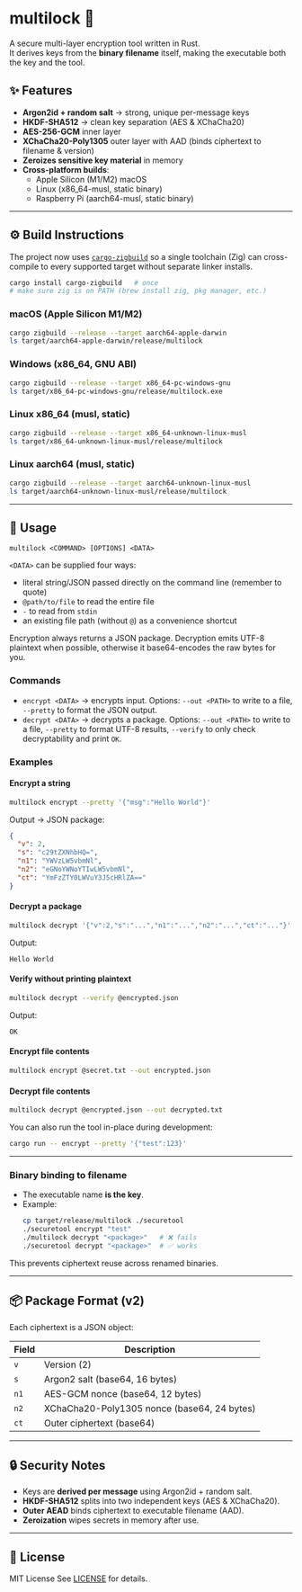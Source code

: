 # multilock 🔐

A secure multi-layer encryption tool written in Rust.  
It derives keys from the **binary filename** itself, making the executable both the key and the tool.  

## ✨ Features
- **Argon2id + random salt** → strong, unique per-message keys  
- **HKDF-SHA512** → clean key separation (AES & XChaCha20)  
- **AES-256-GCM** inner layer  
- **XChaCha20-Poly1305** outer layer with AAD (binds ciphertext to filename & version)  
- **Zeroizes sensitive key material** in memory  
- **Cross-platform builds**:
  - Apple Silicon (M1/M2) macOS  
  - Linux (x86_64-musl, static binary)  
  - Raspberry Pi (aarch64-musl, static binary)  

---

## ⚙️ Build Instructions

The project now uses [`cargo-zigbuild`](https://github.com/rust-cross/cargo-zigbuild) so a single toolchain (Zig) can cross-compile to every supported target without separate linker installs.

```bash
cargo install cargo-zigbuild   # once
# make sure zig is on PATH (brew install zig, pkg manager, etc.)
```

### macOS (Apple Silicon M1/M2)
```bash
cargo zigbuild --release --target aarch64-apple-darwin
ls target/aarch64-apple-darwin/release/multilock
```

### Windows (x86_64, GNU ABI)
```bash
cargo zigbuild --release --target x86_64-pc-windows-gnu
ls target/x86_64-pc-windows-gnu/release/multilock.exe
```

### Linux x86_64 (musl, static)
```bash
cargo zigbuild --release --target x86_64-unknown-linux-musl
ls target/x86_64-unknown-linux-musl/release/multilock
```

### Linux aarch64 (musl, static)
```bash
cargo zigbuild --release --target aarch64-unknown-linux-musl
ls target/aarch64-unknown-linux-musl/release/multilock
```

---

## 🚀 Usage

```
multilock <COMMAND> [OPTIONS] <DATA>
```

`<DATA>` can be supplied four ways:

- literal string/JSON passed directly on the command line (remember to quote)
- `@path/to/file` to read the entire file
- `-` to read from `stdin`
- an existing file path (without `@`) as a convenience shortcut

Encryption always returns a JSON package. Decryption emits UTF-8 plaintext when
possible, otherwise it base64-encodes the raw bytes for you.

### Commands
- `encrypt <DATA>` → encrypts input. Options: `--out <PATH>` to write to a file, `--pretty` to format the JSON output.
- `decrypt <DATA>` → decrypts a package. Options: `--out <PATH>` to write to a file, `--pretty` to format UTF-8 results, `--verify` to only check decryptability and print `OK`.

### Examples
#### Encrypt a string
```bash
multilock encrypt --pretty '{"msg":"Hello World"}'
```
Output → JSON package:
```json
{
  "v": 2,
  "s": "c29tZXNhbHQ=",
  "n1": "YWVzLW5vbmNl",
  "n2": "eGNoYWNoYTIwLW5vbmNl",
  "ct": "YmFzZTY0LWVuY3J5cHRlZA=="
}
```

#### Decrypt a package
```bash
multilock decrypt '{"v":2,"s":"...","n1":"...","n2":"...","ct":"..."}'
```
Output:
```
Hello World
```

#### Verify without printing plaintext
```bash
multilock decrypt --verify @encrypted.json
```
Output:
```
OK
```

#### Encrypt file contents
```bash
multilock encrypt @secret.txt --out encrypted.json
```

#### Decrypt file contents
```bash
multilock decrypt @encrypted.json --out decrypted.txt
```

You can also run the tool in-place during development:
```bash
cargo run -- encrypt --pretty '{"test":123}'
```

---

### Binary binding to filename
- The executable name **is the key**.  
- Example:
  ```bash
  cp target/release/multilock ./securetool
  ./securetool encrypt "test"
  ./multilock decrypt "<package>"   # ❌ fails
  ./securetool decrypt "<package>"  # ✅ works
  ```

This prevents ciphertext reuse across renamed binaries.

---

## 📦 Package Format (v2)
Each ciphertext is a JSON object:

| Field | Description |
|-------|-------------|
| `v`   | Version (2) |
| `s`   | Argon2 salt (base64, 16 bytes) |
| `n1`  | AES-GCM nonce (base64, 12 bytes) |
| `n2`  | XChaCha20-Poly1305 nonce (base64, 24 bytes) |
| `ct`  | Outer ciphertext (base64) |

---

## 🔒 Security Notes
- Keys are **derived per message** using Argon2id + random salt.  
- **HKDF-SHA512** splits into two independent keys (AES & XChaCha20).  
- **Outer AEAD** binds ciphertext to executable filename (AAD).  
- **Zeroization** wipes secrets in memory after use.  

---

## 📜 License
MIT License
See [LICENSE](LICENSE) for details.
